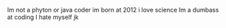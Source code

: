 Im not a phyton or java coder
im born at 2012
i love science
Im a dumbass at coding
I hate myself
jk
